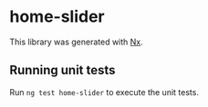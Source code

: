 # home-slider

This library was generated with [Nx](https://nx.dev).

## Running unit tests

Run `ng test home-slider` to execute the unit tests.
